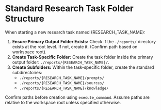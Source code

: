 # Standard Research Task Folder Structure

When starting a new research task named {RESEARCH_TASK_NAME}:

1.  **Ensure Primary Output Folder Exists:** Check if the `./reports/` directory exists at the root level. If not, create it. (Confirm path based on workspace root).
2.  **Create Task-Specific Folder:** Create the task folder inside the primary output folder: `./reports/{RESEARCH_TASK_NAME}/`.
3.  **Create Subfolders:** Within the task-specific folder, create the standard subdirectories:
    * `./reports/{RESEARCH_TASK_NAME}/prompts/`
    * `./reports/{RESEARCH_TASK_NAME}/sources/`
    * `./reports/{RESEARCH_TASK_NAME}/knowledge/`

Confirm paths before creation using `execute_command`. Assume paths are relative to the workspace root unless specified otherwise.
